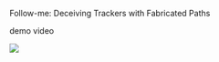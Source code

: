 Follow-me: Deceiving Trackers with Fabricated Paths



demo video

![](https://github.com/loushengtao/Follow-me/tree/main/demo/demo.jpeg)
